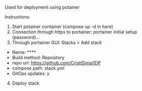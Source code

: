 Used for deployment using potainer

Instructions
1. Start potainer container (compose up -d in here)
2. Connection through https to portainer: portainer initial setup (password)...
3. Through portainer GUI: Stacks > Add stack
 - Name: ****
 - Build method: Repository
 - repo url: https://github.com/CristiSima/IDP
 - compose path: stack.yml
 - GitOps updates: y
4. Deploy stack